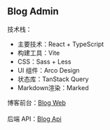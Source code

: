 ## Blog Admin

技术栈：

- 主要技术：React + TypeScript
- 构建工具：Vite
- CSS：Sass + Less
- UI 组件：Arco Design
- 状态库：TanStack Query
- Markdown渲染：Marked

博客前台：[Blog Web](https://github.com/KangodYan/blog-web)
<br/><br/>
后端 API：[Blog Api](https://github.com/KangodYan/blog-api)
